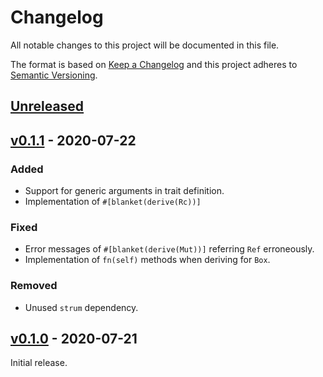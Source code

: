 # Changelog
All notable changes to this project will be documented in this file.

The format is based on [Keep a Changelog](http://keepachangelog.com/en/1.0.0/)
and this project adheres to [Semantic Versioning](http://semver.org/spec/v2.0.0.html).


## [Unreleased]
[Unreleased]: https://github.com/fastobo/fastobo/compare/v0.1.1...HEAD

## [v0.1.1] - 2020-07-22
[v0.1.1]: https://github.com/fastobo/fastobo/compare/v0.1.0...v0.1.1
### Added
- Support for generic arguments in trait definition.
- Implementation of `#[blanket(derive(Rc))]`
### Fixed
- Error messages of `#[blanket(derive(Mut))]` referring `Ref` erroneously.
- Implementation of `fn(self)` methods when deriving for `Box`.
### Removed
- Unused `strum` dependency.

## [v0.1.0] - 2020-07-21
[v0.1.0]: https://github.com/fastobo/fastobo/compare/3e6065c9...v0.1.0
Initial release.
